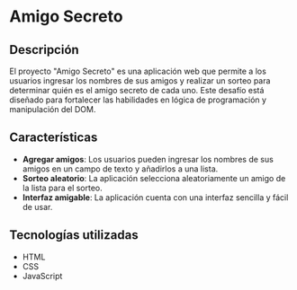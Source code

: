 # Amigo Secreto

## Descripción
El proyecto "Amigo Secreto" es una aplicación web que permite a los usuarios ingresar los nombres de sus amigos y realizar un sorteo para determinar quién es el amigo secreto de cada uno. Este desafío está diseñado para fortalecer las habilidades en lógica de programación y manipulación del DOM.

## Características
- **Agregar amigos**: Los usuarios pueden ingresar los nombres de sus amigos en un campo de texto y añadirlos a una lista.
- **Sorteo aleatorio**: La aplicación selecciona aleatoriamente un amigo de la lista para el sorteo.
- **Interfaz amigable**: La aplicación cuenta con una interfaz sencilla y fácil de usar.

## Tecnologías utilizadas
- HTML
- CSS
- JavaScript

